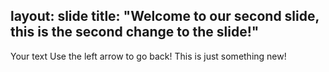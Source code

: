 layout: slide
title: "Welcome to our second slide, this is the second change to the slide!"
---
Your text
Use the left arrow to go back!
This is just something new!